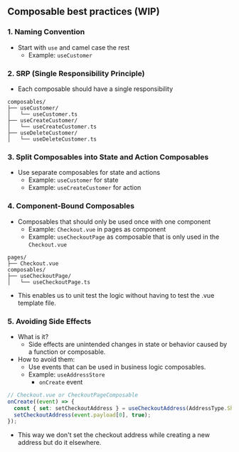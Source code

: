 ## Composable best practices (WIP)

### 1. Naming Convention

- Start with `use` and camel case the rest
  - Example: `useCustomer`

### 2. SRP (Single Responsibility Principle)

- Each composable should have a single responsibility

```
composables/
├── useCustomer/
│   └── useCustomer.ts
├── useCreateCustomer/
│   └── useCreateCustomer.ts
├── useDeleteCustomer/
│   └── useDeleteCustomer.ts
```

### 3. Split Composables into State and Action Composables

- Use separate composables for state and actions
  - Example: `useCustomer` for state
  - Example: `useCreateCustomer` for action

### 4. Component-Bound Composables

- Composables that should only be used once with one component
  - Example: `Checkout.vue` in pages as component
  - Example: `useCheckoutPage` as composable that is only used in the `Checkout.vue`

```
pages/
├── Checkout.vue
composables/
├── useCheckoutPage/
│   └── useCheckoutPage.ts
```

- This enables us to unit test the logic without having to test the .vue template file.

### 5. Avoiding Side Effects

- What is it?
  - Side effects are unintended changes in state or behavior caused by a function or composable.
- How to avoid them:
  - Use events that can be used in business logic composables.
  - Example: `useAddressStore`
    - `onCreate` event

```ts
// Checkout.vue or CheckoutPageComposable
onCreate((event) => {
  const { set: setCheckoutAddress } = useCheckoutAddress(AddressType.Shipping);
  setCheckoutAddress(event.payload[0], true);
});
```

- This way we don't set the checkout address while creating a new address but do it elsewhere.

